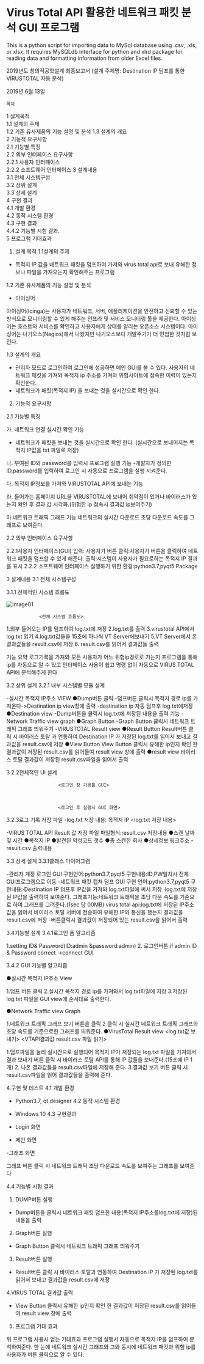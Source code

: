 # Virus Total API 활용한 네트워크 패킷 분석 GUI 프로그램
This is a python script for importing data to MySql database using .csv, .xls, or xlsx. It requires MySQLdb interface for python and xlrd package for reading data and formatting information from older Excel files.

2019년도 창의적공학설계
최종보고서
(설계 주제명: Destination IP 덤프를 통한 VIRUSTOTAL 자동 분석)







2019년 6월 13일

	목차



1	설계목적	
1.1	설계의 주제	
1.2	기존 유사제품의 기능 설명 및 분석	
1.3	설계의 개요	
2	기능적 요구사항	
2.1	기능별 특징	
2.2	외부 인터페이스 요구사항	
2.2.1	사용자 인터페이스	
2.2.2	소프트웨어 인터페이스	
3	설계내용	
3.1	전체 시스템구성	
3.2	상위 설계	
3.3	상세 설계	
4	구현 결과	
4.1      개발 환경	
4.2	동작 시스템 환경	
4.3	구현 결과	
4.4.2	기능별 시험 결과.	
5     프로그램 기대효과	








1. 설계 목적 
1.1설계의 주제

- 목적지 IP 값을 네트워크 패킷을 덤프하여 가져와 virus total api로 보내 유해한 정보나 파일을 가져오는지 확인해주는 프로그램

1.2	기존 유사제품의 기능 설명 및 분석

* 아이싱어

아이싱어(Icinga)는 사용자가 네트워크, 서버, 애플리케이션을 안전하고 신뢰할 수 있는 방식으로 모니터링할 수 있게 해주는 인프라 및 서비스 모니터링 툴을 제공한다.
아이싱어는 호스트와 서비스를 확인하고 사용자에게 상태를 알리는 오픈소스 시스템이다. 아이싱어는 나기오스(Nagios)에서 나왔지만 나기오스보다 개발주기가 더 민첩한 것처럼 보인다.

1.3	설계의 개요

- 관리자 모드로 로그인하여 로그인에 성공하면 메인 GUI를 볼 수 있다.
사용자의 네트워크 패킷을 가져와 목적지 ip 주소를 가져와 위험사이트에 접속한 이력이 있는지 확인한다.
- 네트워크가 패킷(목적지 IP) 을 보내는 것을 실시간으로 확인 한다.




2. 기능적 요구사항 

2.1	기능별 특징

가. 네트워크 연결 실시간 확인 기능
- 네트워크가 패킷을 보내는 것을 실시간으로 확인 한다.
(실시간으로 보내어지는 목적지 IP값을 txt 파일로 저장)

나. 부여된 ID와 password를 입력시 프로그램 실행 기능
-개발자가 정의한 ID,password를 입력하여 로그인 시 자동으로 프로그램을 실행 시켜준다.

다. 목적지 IP정보를 가져와 VIRUSTOTAL API에 보내는 기능

라. 들어가는 홈페이지 URL을 VIRUSTOTAL에 보내어 취약점이 있거나 바이러스가 있는지 확인 후 결과 값 시각화.(위험한 ip 접속시 결과값 ip보여주기)

마.네트워크 트래픽 그래프 기능
네트워크의 실시간 다운로드 초당 다운로드 속도를 그래프로 보여준다. 

2.2	외부 인터페이스 요구사항

2.2.1사용자 인터페이스(GUI)
입력: 사용자가 버튼 클릭:사용자가 버튼을 클릭하여 네트워크 패킷을 덤프할 수 있게 해준다.
출력:시스템이 사용자가 필요로하는 목적지 IP 결과를 표시
2.2.2	소프트웨어 인터페이스
실행하기 위한 환경:python3.7,pyqt5 Package





3	설계내용
3.1	전체 시스템구성

3.1.1 전체적인 시스템 흐름도

![image01](./C:\Users\son\Desktop\image/image01.png)

				<전체 시스템 흐름도>

1.외부 들어오는 IP를 덤프하여 log.txt에 저장
2.log.txt를 출력
3.virustotal API에서 log.txt 읽기
4.log.txt값들을 15초에 하나씩 VT Server에보내기 
5.VT Server에서 온 결과값들을 result.csv에 저장
6. result.csv를 읽어서 결과값들 출력

기능 요약
 로그기록을 가져와 모든 사용자가 어느 위험ip경로로 가는지 프로그램을 통해  ip를 자동으로 알 수 있고 인터페이스 사용이 쉽고 명령 없이 자동으로 VIRUS TOTAL API에 분석해주게 한다




3.2	상위 설계
3.2.1 내부 시스템별 모듈 설계

-실시간 목적지 IP주소 VIEW
●Dump버튼 클릭
-덤프버튼 클릭시  목적지 경로 ip를 가져온다->Destination ip view창에 출력
-destination ip 자동 덤프후 log.txt에저장  
●Destination view
-Dump버튼을 클릭시 log.txt에 저장된 내용을 출력 기능 
-Network Traffic view graph
●Graph Button
-Graph Button 클릭시 네트워크 트래픽 그래프 띄워주기
-VIRUSTOTAL Result view
●Result Button
Result버튼 클릭 시 바이러스 토탈 과 연동하여 Destination IP 가 저장된 log.txt를 읽어서 보내고 결과값을 result.csv에 저장
●View Button
View Button 클릭시 유해한 ip인지 확인 한 결과값이 저장된 result.csv를 읽어들여 result view 창에 출력
●result view
바이러스 토탈 결과값이 저장된 result.csv파일을 읽어서 출력 


3.2.2전체적인 UI 설계

	                   <로그인 창 기본틀 GUI>



	                   <로그인 후 실행시 GUI 화면>
	         
3.2.3로그 기록 저장 파일 
-log.txt 저장 내용: 목적지 IP
			<log.txt 저장 내용>




-VIRUS TOTAL API Result 값 저장 파일
파일형식:result.csv
저장내용
 ●스캔 날짜 및 시간
●목적지 IP
●발견된 악성코드 갯수
●총 스캔한 회사
●상세정보 링크주소
-result.csv 출력내용


3.3	상세 설계
3.3.1클래스 다이어그램


-관리자 계정 로그인 GUI
구현언어:python3.7,pyqt5
구현내용:ID,PW일치시 전체 GUI프로그램으로 이동
-네트워크 패킷 캡쳐 덤프 GUI
구현 언어:python3.7,pyqt5
구현내용:·Destination IP 덤프후 IP값을 가져와 log.txt파일에 써서 저장
	   ·log.txt에 저장된 IP값을 출력하여 보여준다.
그래프기능:네트워크 트래픽을 초당 다운 속도를 기준으로 하여 그래프를 그려준다.(1sec 당 00MB)
virus total api:log.txt에 저장된 IP주소 값을 읽어서 바이러스 토탈 서버에 전송하여 유해한 IP와 통신을 했는지 결과값을 result.csv에 저장
-버튼클릭시 결과값이 저장되어 있는 result.csv을 읽어서 출력

3.4기능별 설계
3.4.1로그인 폼 알고리즘


1.setting ID& Password(ID:admin &password:admin)
2. 로그인버튼:if admin ID & Password correct ->connect GUI

3.4.2 GUI 기능별 알고리즘

●실시간 목적지 IP주소 View

1.덤프 버튼 클릭
2.실시간 목적지 경로 ip를 가져와서 log.txt파일에 저장
3.저장된 log.txt 파일을 GUI view에 순서대로 출력한다.




●Network Traffic view Graph



1.네트워크 트래픽 그래프 보기 버튼을 클릭
2.클릭 시 실시간 네트워크 트래픽 그래프와 초당 속도를 기준으로한 그래프를 띄워준다.
●VirusTotal Result view
	<log.txt값 보내기>		<VTAPI결과값 result.csv 파일 읽기>

1.덤프파일을 눌러 실시간으로 실행되어 목적지 IP가 저장되는 log.txt 파일을 가져와서 결과 보내기 버튼 클릭 시 바이러스 토탈 API를 통해 IP 값들을 보내준다.(15초에 IP 1개)
2. 나온 결과값들을 result.csv파일에 저장해 준다.
3.결과값 보기 버튼 클릭 시 result.csv파일을 읽어 결과값들을 출력해 준다.



4.구현 및 테스트
4.1 개발 환경
- Python3.7, qt designer
4.2 동작 시스템 환경
- Windows 10
4.3 구현결과
- Login 화면

- 메인 화면







-그래프 화면



그래프 버튼 클릭 시 네트워크 트래픽 초당 다운로드 속도를 보여주는 그래프를 보여준다

4.4 기능별 시험 결과
1. DUMP버튼 실행

- Dump버튼을 클릭시 네트워크 패킷 덤프한 내용(목적지 IP주소를log.txt에 저장)된 내용을 출력






2. Graph버튼 실행

- Graph Button 클릭시 네트워크 트래픽 그래프 띄워주기

3. Result버튼 실행

- Result버튼 클릭 시 바이러스 토탈과 연동하여 Destination IP 가 저장된 log.txt를 읽어서 보내고 결과값을 result.csv에 저장




4.VIRUS TOTAL 결과값 출력


- View Button 클릭시 유해한 ip인지 확인 한 결과값이 저장된 result.csv를 읽어들여 result view 창에 출력




















5. 프로그램 기대 효과



위 프로그램 사용시 얻는 기대효과
프로그램 실행시 자동으로 목적지 IP를 덤프하여 분석하여준다.
한 눈에 네트워크 실시간 그래프와 그와 동시에 네트워크 패킷과 위험 ip를 사용자가 버튼 클릭으로 알 수 있다.



